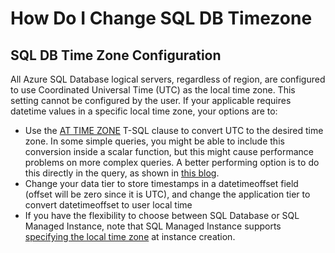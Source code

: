  
<properties
pageTitle="How Do I Change SQL DB Timezone"
description="How Do I Change SQL DB Timezone"
ms.author="keithelm"
displayOrder=""
articleId="89BBAD15-E75C-4661-B316-7A0BA77D1636"
selfHelpType="Apollo"
supportTopicIds="3d780dd5-7558-b609-a634-c8221b70709d"
productPesIds="13491"
cloudEnvironments="public"
ownershipId="AzureData_AzureSQLDB"
/>

# How Do I Change SQL DB Timezone 
 

## SQL DB Time Zone Configuration 

All Azure SQL Database logical servers, regardless of region, are configured to use Coordinated Universal Time (UTC) as the local time zone. This setting cannot be configured by the user. If your applicable requires datetime values in a specific local time zone, your options are to:
- Use the [AT TIME ZONE](https://docs.microsoft.com/sql/t-sql/queries/at-time-zone-transact-sql?view=sql-server-ver15) T-SQL clause to convert UTC to the desired time zone. In some simple queries, you might be able to include this conversion inside a scalar function, but this might cause performance problems on more complex queries. A better performing option is to do this directly in the query, as shown in [this blog](https://blog.greglow.com/2020/03/12/sql-getting-local-date-and-time-in-azure-sql-database/).
- Change your data tier to store timestamps in a datetimeoffset field (offset will be zero since it is UTC), and change the application tier to convert datetimeoffset to user local time
- If you have the flexibility to choose between SQL Database or SQL Managed Instance, note that SQL Managed Instance supports [specifying the local time zone](https://docs.microsoft.com/azure/azure-sql/managed-instance/timezones-overview) at instance creation. 